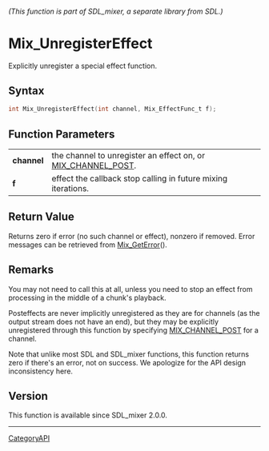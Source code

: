 ###### (This function is part of SDL_mixer, a separate library from SDL.)
# Mix_UnregisterEffect

Explicitly unregister a special effect function.

## Syntax

```c
int Mix_UnregisterEffect(int channel, Mix_EffectFunc_t f);

```

## Function Parameters

|                 |                                                                                  |
| --------------- | -------------------------------------------------------------------------------- |
| **channel**     | the channel to unregister an effect on, or [MIX_CHANNEL_POST](MIX_CHANNEL_POST). |
| **f**           | effect the callback stop calling in future mixing iterations.                    |

## Return Value

Returns zero if error (no such channel or effect), nonzero if removed.
Error messages can be retrieved from [Mix_GetError](Mix_GetError)().

## Remarks

You may not need to call this at all, unless you need to stop an effect
from processing in the middle of a chunk's playback.

Posteffects are never implicitly unregistered as they are for channels (as
the output stream does not have an end), but they may be explicitly
unregistered through this function by specifying
[MIX_CHANNEL_POST](MIX_CHANNEL_POST) for a channel.

Note that unlike most SDL and SDL_mixer functions, this function returns
zero if there's an error, not on success. We apologize for the API design
inconsistency here.

## Version

This function is available since SDL_mixer 2.0.0.

----
[CategoryAPI](CategoryAPI)

